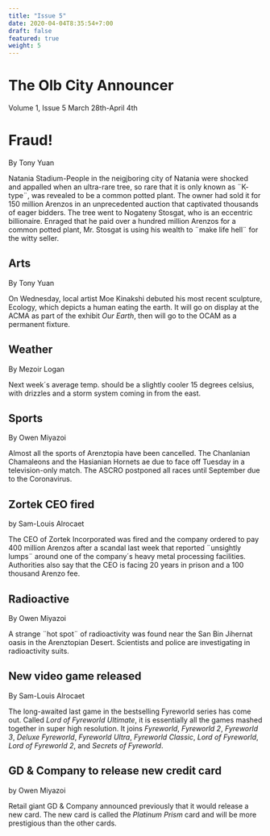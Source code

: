 ```yaml
---
title: "Issue 5"
date: 2020-04-04T8:35:54+7:00
draft: false
featured: true
weight: 5
---
```


# The Olb City Announcer
Volume 1, Issue 5
March 28th-April 4th

# Fraud!
By Tony Yuan

Natania Stadium-People in the neigjboring city of Natania were shocked and appalled when an ultra-rare tree, so rare that it is only known as ¨K- type¨, was revealed to be a common potted plant. The owner had sold it for 150 million Arenzos in an unprecedented auction that captivated thousands of eager bidders. The tree went to Nogateny Stosgat, who is an eccentric billionaire. Enraged that he paid over a hundred million Arenzos for a common potted plant, Mr. Stosgat is using his wealth to ¨make life hell¨ for the witty seller.

## Arts
By Tony Yuan

On Wednesday, local artist Moe Kinakshi debuted his most recent sculpture, Ecology, which depicts a human eating the earth. It will go on display at the ACMA as part of the exhibit *Our Earth*, then will go to the OCAM as a permanent fixture.

## Weather
By Mezoir Logan

Next week´s average temp. should be a slightly cooler 15 degrees celsius, with drizzles and a storm system coming in from the east. 

## Sports
By Owen Miyazoi

Almost all the sports of Arenztopia have been cancelled. The Chanlanian Chamaleons and the Hasianian Hornets ae due to face off Tuesday in a television-only match. The ASCRO postponed all races until September due to the Coronavirus. 

## Zortek CEO fired
by Sam-Louis Alrocaet

The CEO of Zortek Incorporated was fired and the company ordered to pay 400 million Arenzos after a scandal last week that reported ¨unsightly lumps¨ around one of the company´s heavy metal processing facilities. Authorities also say that the CEO is facing 20 years in prison and a 100 thousand Arenzo fee.

## Radioactive
By Owen Miyazoi

A strange ¨hot spot¨ of radioactivity was found near the San Bin Jihernat oasis in the Arenztopian Desert. Scientists and police are investigating in radioactivity suits.

## New video game released
By Sam-Louis Alrocaet

The long-awaited last game in the bestselling Fyreworld series has come out. Called *Lord of Fyreworld Ultimate*, it is essentially all the games mashed together in super high resolution. It joins *Fyreworld*, *Fyreworld 2*, *Fyreworld 3*, *Deluxe Fyreworld*, *Fyreworld Ultra*, *Fyreworld Classic*, *Lord of Fyreworld*, *Lord of Fyreworld 2*, and *Secrets of Fyreworld*. 

## GD & Company to release new credit card
by Owen Miyazoi

Retail giant GD & Company announced previously that it would release a new card. The new card is called the *Platinum Prism* card and will be more prestigious than the other cards.
